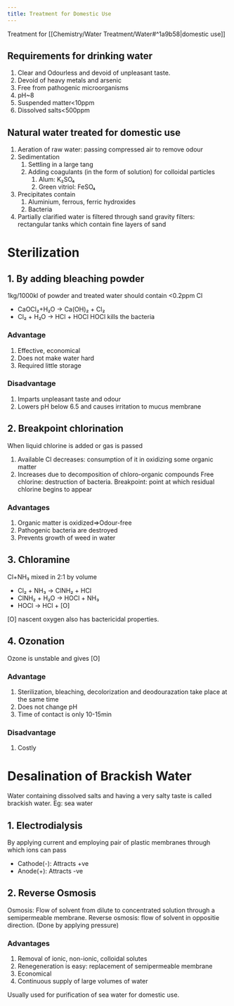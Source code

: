 ```yaml
---
title: Treatment for Domestic Use
---
```

Treatment for [[Chemistry/Water Treatment/Water#^1a9b58|domestic use]]
## Requirements for drinking water
1. Clear and Odourless and devoid of unpleasant taste.
2. Devoid of heavy metals and arsenic
3. Free from pathogenic microorganisms
4. pH~8
5. Suspended matter<10ppm
6. Dissolved salts<500ppm

## Natural water treated for domestic use
1. Aeration of raw water: passing compressed air to remove odour
2. Sedimentation
	1. Settling in a large tang
	2. Adding coagulants (in the form of solution) for colloidal particles
		1. Alum: K₂SO₄
		2. Green vitriol: FeSO₄
3. Precipitates contain
	1. Aluminium, ferrous, ferric hydroxides
	2. Bacteria
3. Partially clarified water is filtered through sand gravity filters: rectangular tanks which contain fine layers of sand

# Sterilization

## 1. By adding bleaching powder
1kg/1000kl of powder and treated water should contain <0.2ppm Cl
* CaOCl₂+H₂O → Ca(OH)₂ + Cl₂
* Cl₂ + H₂O → HCl + HOCl
HOCl kills the bacteria

### Advantage
1. Effective, economical
2. Does not make water hard
3. Required little storage
### Disadvantage
1. Imparts unpleasant taste and odour
2. Lowers pH below 6.5 and causes irritation to mucus membrane

## 2. Breakpoint chlorination

When liquid chlorine is added or gas is passed
1. Available Cl decreases: consumption of it in oxidizing some organic matter
2. Increases due to decomposition of chloro-organic compounds
Free chlorine: destruction of bacteria.
Breakpoint: point at which residual chlorine begins to appear

### Advantages
1. Organic matter is oxidized⇒Odour-free
2. Pathogenic bacteria are destroyed
3. Prevents growth of weed in water

## 3. Chloramine

Cl+NH₃ mixed in 2:1 by volume
* Cl₂ + NH₃ → ClNH₂ + HCl
* ClNH₂ + H₂O → HOCl + NH₃
* HOCl → HCl + \[O\]

\[O\] nascent oxygen also has bactericidal properties.

## 4. Ozonation
Ozone is unstable and gives \[O\]

### Advantage
1. Sterilization, bleaching, decolorization and deodourazation take place at the same time
2. Does not change pH
3. Time of contact is only 10-15min

### Disadvantage
1. Costly

# Desalination of Brackish Water
Water containing dissolved salts and having a very salty taste is called brackish water. 
Eg: sea water
## 1. Electrodialysis

By applying current and employing pair of plastic membranes through which ions can pass
* Cathode(-): Attracts +ve
* Anode(+): Attracts -ve

## 2. Reverse Osmosis
Osmosis: Flow of solvent from dilute to concentrated solution through a semipermeable membrane.
Reverse osmosis: flow of solvent in oppositie direction.
(Done by applying pressure)

### Advantages
1. Removal of ionic, non-ionic, colloidal solutes
2. Renegeneration is easy: replacement of semipermeable membrane
3. Economical
4. Continuous supply of large volumes of water

Usually used for purification of sea water for domestic use.